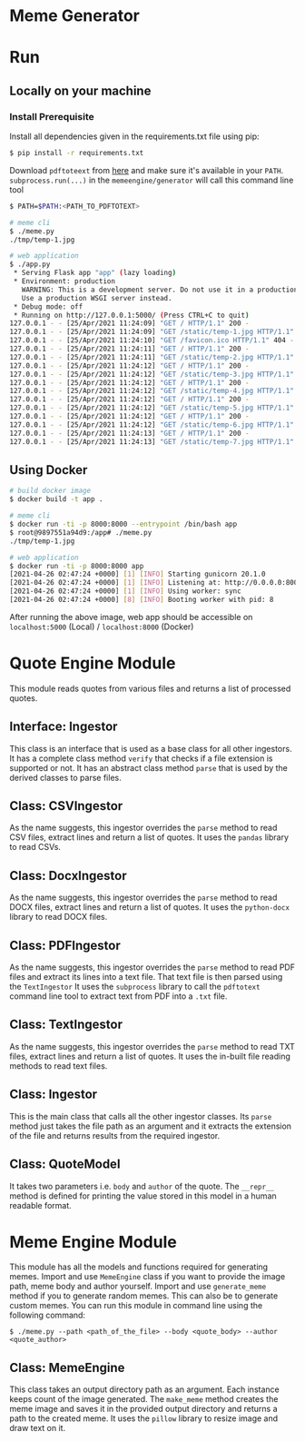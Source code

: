 # Meme Generator

# Run

## Locally on your machine

### Install Prerequisite

Install all dependencies given in the requirements.txt file using pip:

```bash
$ pip install -r requirements.txt
```

Download `pdftoteext` from [here](https://www.xpdfreader.com/download.html) and make sure it's available in your `PATH`. `subprocess.run(...)` in the `memeengine/generator` will call this command line tool

```bash
$ PATH=$PATH:<PATH_TO_PDFTOTEXT>

# meme cli
$ ./meme.py
./tmp/temp-1.jpg

# web application
$ ./app.py
 * Serving Flask app "app" (lazy loading)
 * Environment: production
   WARNING: This is a development server. Do not use it in a production deployment.
   Use a production WSGI server instead.
 * Debug mode: off
 * Running on http://127.0.0.1:5000/ (Press CTRL+C to quit)
127.0.0.1 - - [25/Apr/2021 11:24:09] "GET / HTTP/1.1" 200 -
127.0.0.1 - - [25/Apr/2021 11:24:09] "GET /static/temp-1.jpg HTTP/1.1" 200 -
127.0.0.1 - - [25/Apr/2021 11:24:10] "GET /favicon.ico HTTP/1.1" 404 -
127.0.0.1 - - [25/Apr/2021 11:24:11] "GET / HTTP/1.1" 200 -
127.0.0.1 - - [25/Apr/2021 11:24:11] "GET /static/temp-2.jpg HTTP/1.1" 200 -
127.0.0.1 - - [25/Apr/2021 11:24:12] "GET / HTTP/1.1" 200 -
127.0.0.1 - - [25/Apr/2021 11:24:12] "GET /static/temp-3.jpg HTTP/1.1" 200 -
127.0.0.1 - - [25/Apr/2021 11:24:12] "GET / HTTP/1.1" 200 -
127.0.0.1 - - [25/Apr/2021 11:24:12] "GET /static/temp-4.jpg HTTP/1.1" 200 -
127.0.0.1 - - [25/Apr/2021 11:24:12] "GET / HTTP/1.1" 200 -
127.0.0.1 - - [25/Apr/2021 11:24:12] "GET /static/temp-5.jpg HTTP/1.1" 200 -
127.0.0.1 - - [25/Apr/2021 11:24:12] "GET / HTTP/1.1" 200 -
127.0.0.1 - - [25/Apr/2021 11:24:12] "GET /static/temp-6.jpg HTTP/1.1" 200 -
127.0.0.1 - - [25/Apr/2021 11:24:13] "GET / HTTP/1.1" 200 -
127.0.0.1 - - [25/Apr/2021 11:24:13] "GET /static/temp-7.jpg HTTP/1.1" 200 -
```

## Using Docker

```bash
# build docker image
$ docker build -t app .

# meme cli
$ docker run -ti -p 8000:8000 --entrypoint /bin/bash app
$ root@9897551a94d9:/app# ./meme.py
./tmp/temp-1.jpg

# web application
$ docker run -ti -p 8000:8000 app
[2021-04-26 02:47:24 +0000] [1] [INFO] Starting gunicorn 20.1.0
[2021-04-26 02:47:24 +0000] [1] [INFO] Listening at: http://0.0.0.0:8000 (1)
[2021-04-26 02:47:24 +0000] [1] [INFO] Using worker: sync
[2021-04-26 02:47:24 +0000] [8] [INFO] Booting worker with pid: 8
```

After running the above image, web app should be accessible on `localhost:5000` (Local) /  `localhost:8000` (Docker)


# Quote Engine Module

This module reads quotes from various files and returns a list of processed quotes.

## Interface: Ingestor
This class is an interface that is used as a base class for all other ingestors. It has a complete class method `verify` that checks if a file extension is supported or not. It has an abstract class method `parse` that is used by the derived classes to parse files.

## Class: CSVIngestor
As the name suggests, this ingestor overrides the `parse` method to read CSV files, extract lines and return a list of quotes. It uses the `pandas` library to read CSVs.

## Class: DocxIngestor
As the name suggests, this ingestor overrides the `parse` method to read DOCX files, extract lines and return a list of quotes. It uses the `python-docx` library to read DOCX files.

## Class: PDFIngestor
As the name suggests, this ingestor overrides the `parse` method to read PDF files and extract its lines into a text file. That text file is then parsed using the `TextIngestor` It uses the `subprocess` library to call the `pdftotext` command line tool to extract text from PDF into a `.txt` file.

## Class: TextIngestor
As the name suggests, this ingestor overrides the `parse` method to read TXT files, extract lines and return a list of quotes. It uses the in-built file reading methods to read text files.

## Class: Ingestor
This is the main class that calls all the other ingestor classes. Its `parse` method just takes the file path as an argument and it extracts the extension of the file and returns results from the required ingestor.

## Class: QuoteModel
It takes two parameters i.e. `body` and `author` of the quote. The `__repr__` method is defined for printing the value stored in this model in a human readable format.


# Meme Engine Module

This module has all the models and functions required for generating memes. Import and use `MemeEngine` class if you want to provide the image path, meme body and author yourself. Import and use `generate_meme` method if you to generate random memes. This can also be to generate custom memes. You can run this module in command line using the following command:

```
$ ./meme.py --path <path_of_the_file> --body <quote_body> --author <quote_author>
```

## Class: MemeEngine
This class takes an output directory path as an argument. Each instance keeps count of the image generated. The `make_meme` method creates the meme image and saves it in the provided output directory and returns a path to the created meme. It uses the `pillow` library to resize image and draw text on it.